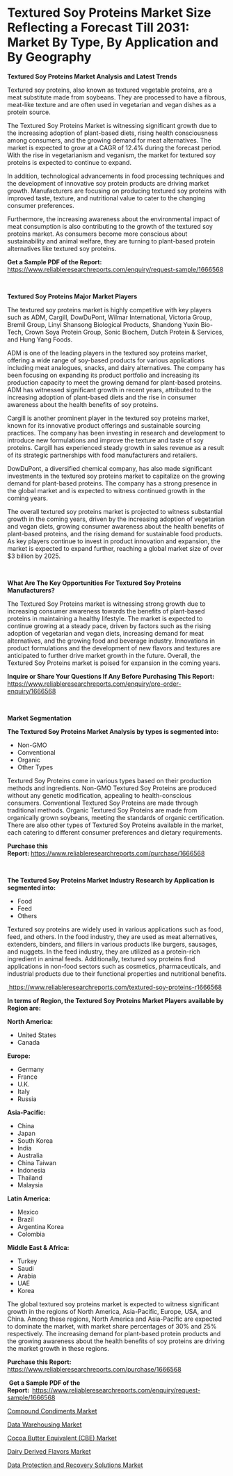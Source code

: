 <p><h1>Textured Soy Proteins Market Size Reflecting a Forecast Till 2031: Market By Type, By Application and By Geography</h1></p><p><strong>Textured Soy Proteins Market Analysis and Latest Trends</strong></p>
<p><p>Textured soy proteins, also known as textured vegetable proteins, are a meat substitute made from soybeans. They are processed to have a fibrous, meat-like texture and are often used in vegetarian and vegan dishes as a protein source.</p><p>The Textured Soy Proteins Market is witnessing significant growth due to the increasing adoption of plant-based diets, rising health consciousness among consumers, and the growing demand for meat alternatives. The market is expected to grow at a CAGR of 12.4% during the forecast period. With the rise in vegetarianism and veganism, the market for textured soy proteins is expected to continue to expand.</p><p>In addition, technological advancements in food processing techniques and the development of innovative soy protein products are driving market growth. Manufacturers are focusing on producing textured soy proteins with improved taste, texture, and nutritional value to cater to the changing consumer preferences.</p><p>Furthermore, the increasing awareness about the environmental impact of meat consumption is also contributing to the growth of the textured soy proteins market. As consumers become more conscious about sustainability and animal welfare, they are turning to plant-based protein alternatives like textured soy proteins.</p></p>
<p><strong>Get a Sample PDF of the Report:&nbsp;</strong> <a href="https://www.reliableresearchreports.com/enquiry/request-sample/1666568">https://www.reliableresearchreports.com/enquiry/request-sample/1666568</a></p>
<p>&nbsp;</p>
<p><strong>Textured Soy Proteins Major Market Players</strong></p>
<p><p>The textured soy proteins market is highly competitive with key players such as ADM, Cargill, DowDuPont, Wilmar International, Victoria Group, Bremil Group, Linyi Shansong Biological Products, Shandong Yuxin Bio-Tech, Crown Soya Protein Group, Sonic Biochem, Dutch Protein & Services, and Hung Yang Foods. </p><p>ADM is one of the leading players in the textured soy proteins market, offering a wide range of soy-based products for various applications including meat analogues, snacks, and dairy alternatives. The company has been focusing on expanding its product portfolio and increasing its production capacity to meet the growing demand for plant-based proteins. ADM has witnessed significant growth in recent years, attributed to the increasing adoption of plant-based diets and the rise in consumer awareness about the health benefits of soy proteins.</p><p>Cargill is another prominent player in the textured soy proteins market, known for its innovative product offerings and sustainable sourcing practices. The company has been investing in research and development to introduce new formulations and improve the texture and taste of soy proteins. Cargill has experienced steady growth in sales revenue as a result of its strategic partnerships with food manufacturers and retailers.</p><p>DowDuPont, a diversified chemical company, has also made significant investments in the textured soy proteins market to capitalize on the growing demand for plant-based proteins. The company has a strong presence in the global market and is expected to witness continued growth in the coming years.</p><p>The overall textured soy proteins market is projected to witness substantial growth in the coming years, driven by the increasing adoption of vegetarian and vegan diets, growing consumer awareness about the health benefits of plant-based proteins, and the rising demand for sustainable food products. As key players continue to invest in product innovation and expansion, the market is expected to expand further, reaching a global market size of over $3 billion by 2025.</p></p>
<p>&nbsp;</p>
<p><strong>What Are The Key Opportunities For Textured Soy Proteins Manufacturers?</strong></p>
<p><p>The Textured Soy Proteins market is witnessing strong growth due to increasing consumer awareness towards the benefits of plant-based proteins in maintaining a healthy lifestyle. The market is expected to continue growing at a steady pace, driven by factors such as the rising adoption of vegetarian and vegan diets, increasing demand for meat alternatives, and the growing food and beverage industry. Innovations in product formulations and the development of new flavors and textures are anticipated to further drive market growth in the future. Overall, the Textured Soy Proteins market is poised for expansion in the coming years.</p></p>
<p><strong>Inquire or Share Your Questions If Any Before Purchasing This Report:</strong> <a href="https://www.reliableresearchreports.com/enquiry/pre-order-enquiry/1666568">https://www.reliableresearchreports.com/enquiry/pre-order-enquiry/1666568</a></p>
<p>&nbsp;</p>
<p><strong>Market Segmentation</strong></p>
<p><strong>The Textured Soy Proteins Market Analysis by types is segmented into:</strong></p>
<p><ul><li>Non-GMO</li><li>Conventional</li><li>Organic</li><li>Other Types</li></ul></p>
<p><p>Textured Soy Proteins come in various types based on their production methods and ingredients. Non-GMO Textured Soy Proteins are produced without any genetic modification, appealing to health-conscious consumers. Conventional Textured Soy Proteins are made through traditional methods. Organic Textured Soy Proteins are made from organically grown soybeans, meeting the standards of organic certification. There are also other types of Textured Soy Proteins available in the market, each catering to different consumer preferences and dietary requirements.</p></p>
<p><strong>Purchase this Report:&nbsp;</strong><a href="https://www.reliableresearchreports.com/purchase/1666568">https://www.reliableresearchreports.com/purchase/1666568</a></p>
<p>&nbsp;</p>
<p><strong>The Textured Soy Proteins Market Industry Research by Application is segmented into:</strong></p>
<p><ul><li>Food</li><li>Feed</li><li>Others</li></ul></p>
<p><p>Textured soy proteins are widely used in various applications such as food, feed, and others. In the food industry, they are used as meat alternatives, extenders, binders, and fillers in various products like burgers, sausages, and nuggets. In the feed industry, they are utilized as a protein-rich ingredient in animal feeds. Additionally, textured soy proteins find applications in non-food sectors such as cosmetics, pharmaceuticals, and industrial products due to their functional properties and nutritional benefits.</p></p>
<p><a href="https://www.reliableresearchreports.com/textured-soy-proteins-r1666568">&nbsp;https://www.reliableresearchreports.com/textured-soy-proteins-r1666568</a></p>
<p><strong>In terms of Region, the Textured Soy Proteins Market Players available by Region are:</strong></p>
<p>
    <p> <strong> North America: </strong>
        <ul>
            <li>United States</li>
            <li>Canada</li>
        </ul>
        </p> 
    <p> <strong> Europe: </strong>
        <ul>
            <li>Germany</li>
            <li>France</li>
            <li>U.K.</li>
            <li>Italy</li>
            <li>Russia</li>
        </ul>
        </p> 
    <p> <strong> Asia-Pacific: </strong>
        <ul>
            <li>China</li>
            <li>Japan</li>
            <li>South Korea</li>
            <li>India</li>
            <li>Australia</li>
            <li>China Taiwan</li>
            <li>Indonesia</li>
            <li>Thailand</li>
            <li>Malaysia</li>
        </ul>
        </p> 
    <p> <strong> Latin America: </strong>
        <ul>
            <li>Mexico</li>
            <li>Brazil</li>
            <li>Argentina Korea</li>
            <li>Colombia</li>
        </ul>
        </p> 
    <p> <strong> Middle East & Africa: </strong>
        <ul>
            <li>Turkey</li>
            <li>Saudi</li>
            <li>Arabia</li>
            <li>UAE</li>
            <li>Korea</li>
        </ul>
    </p>
    </p>
<p><p>The global textured soy proteins market is expected to witness significant growth in the regions of North America, Asia-Pacific, Europe, USA, and China. Among these regions, North America and Asia-Pacific are expected to dominate the market, with market share percentages of 30% and 25% respectively. The increasing demand for plant-based protein products and the growing awareness about the health benefits of soy proteins are driving the market growth in these regions.</p></p>
<p><strong>Purchase this Report: </strong><a href="https://www.reliableresearchreports.com/purchase/1666568">https://www.reliableresearchreports.com/purchase/1666568</a></p>
<p>&nbsp;<strong>Get a Sample PDF of the Report:&nbsp;&nbsp;</strong><a href="https://www.reliableresearchreports.com/enquiry/request-sample/1666568">https://www.reliableresearchreports.com/enquiry/request-sample/1666568</a></p>
<p><strong></strong></p>
<p><p><a href="https://medium.com/@connor.marshall794/compound-condiments-market-size-is-growing-at-cagr-of-6-3-e94e4bfc6e17">Compound Condiments Market</a></p><p><a href="https://github.com/sydneyHley85/Market-Research-Report-List-1/blob/main/data-warehousing-market.md">Data Warehousing Market</a></p><p><a href="https://medium.com/@max.sanderson5645/global-cocoa-butter-equivalent-cbe-market-is-projected-to-grow-at-a-cagr-of-12-9-9567a93512e0">Cocoa Butter Equivalent (CBE) Market</a></p><p><a href="https://medium.com/@dereodrews76856/global-dairy-derived-flavors-market-trends-insights-into-growth-opportunities-and-challenges-66f2669473a2">Dairy Derived Flavors Market</a></p><p><a href="https://github.com/trameciabutler45/Market-Research-Report-List-1/blob/main/data-protection-and-recovery-solutions-market.md">Data Protection and Recovery Solutions Market</a></p></p>